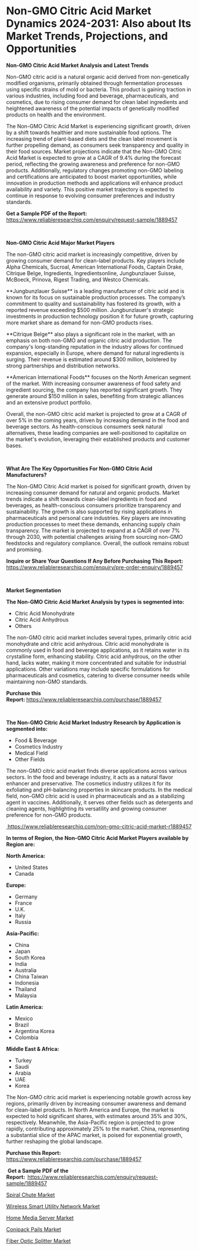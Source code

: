 <p><h1>Non-GMO Citric Acid Market Dynamics 2024-2031: Also about Its Market Trends, Projections, and Opportunities</h1></p><p><strong>Non-GMO Citric Acid Market Analysis and Latest Trends</strong></p>
<p><p>Non-GMO citric acid is a natural organic acid derived from non-genetically modified organisms, primarily obtained through fermentation processes using specific strains of mold or bacteria. This product is gaining traction in various industries, including food and beverage, pharmaceuticals, and cosmetics, due to rising consumer demand for clean label ingredients and heightened awareness of the potential impacts of genetically modified products on health and the environment.</p><p>The Non-GMO Citric Acid Market is experiencing significant growth, driven by a shift towards healthier and more sustainable food options. The increasing trend of plant-based diets and the clean label movement is further propelling demand, as consumers seek transparency and quality in their food sources. Market projections indicate that the Non-GMO Citric Acid Market is expected to grow at a CAGR of 9.4% during the forecast period, reflecting the growing awareness and preference for non-GMO products. Additionally, regulatory changes promoting non-GMO labeling and certifications are anticipated to boost market opportunities, while innovation in production methods and applications will enhance product availability and variety. This positive market trajectory is expected to continue in response to evolving consumer preferences and industry standards.</p></p>
<p><strong>Get a Sample PDF of the Report:&nbsp;</strong> <a href="https://www.reliableresearchiq.com/enquiry/request-sample/1889457?utm_campaign=1782&utm_medium=2&utm_source=Github&utm_content=ia&utm_term=24102024&utm_id=non-gmo-citric-acid">https://www.reliableresearchiq.com/enquiry/request-sample/1889457</a></p>
<p>&nbsp;</p>
<p><strong>Non-GMO Citric Acid Major Market Players</strong></p>
<p><p>The non-GMO citric acid market is increasingly competitive, driven by growing consumer demand for clean-label products. Key players include Alpha Chemicals, Sucroal, American International Foods, Captain Drake, Citrique Belge, Ingredients, Ingredientsonline, Jungbunzlauer Suisse, McBoeck, Prinova, Rigest Trading, and Westco Chemicals.</p><p>**Jungbunzlauer Suisse** is a leading manufacturer of citric acid and is known for its focus on sustainable production processes. The company’s commitment to quality and sustainability has fostered its growth, with a reported revenue exceeding $500 million. Jungbunzlauer's strategic investments in production technology position it for future growth, capturing more market share as demand for non-GMO products rises.</p><p>**Citrique Belge** also plays a significant role in the market, with an emphasis on both non-GMO and organic citric acid production. The company's long-standing reputation in the industry allows for continued expansion, especially in Europe, where demand for natural ingredients is surging. Their revenue is estimated around $300 million, bolstered by strong partnerships and distribution networks.</p><p>**American International Foods** focuses on the North American segment of the market. With increasing consumer awareness of food safety and ingredient sourcing, the company has reported significant growth. They generate around $150 million in sales, benefiting from strategic alliances and an extensive product portfolio.</p><p>Overall, the non-GMO citric acid market is projected to grow at a CAGR of over 5% in the coming years, driven by increasing demand in the food and beverage sectors. As health-conscious consumers seek natural alternatives, these leading companies are well-positioned to capitalize on the market's evolution, leveraging their established products and customer bases.</p></p>
<p>&nbsp;</p>
<p><strong>What Are The Key Opportunities For Non-GMO Citric Acid Manufacturers?</strong></p>
<p><p>The Non-GMO Citric Acid market is poised for significant growth, driven by increasing consumer demand for natural and organic products. Market trends indicate a shift towards clean-label ingredients in food and beverages, as health-conscious consumers prioritize transparency and sustainability. The growth is also supported by rising applications in pharmaceuticals and personal care industries. Key players are innovating production processes to meet these demands, enhancing supply chain transparency. The market is projected to expand at a CAGR of over 7% through 2030, with potential challenges arising from sourcing non-GMO feedstocks and regulatory compliance. Overall, the outlook remains robust and promising.</p></p>
<p><strong>Inquire or Share Your Questions If Any Before Purchasing This Report:</strong> <a href="https://www.reliableresearchiq.com/enquiry/pre-order-enquiry/1889457?utm_campaign=1782&utm_medium=2&utm_source=Github&utm_content=ia&utm_term=24102024&utm_id=non-gmo-citric-acid">https://www.reliableresearchiq.com/enquiry/pre-order-enquiry/1889457</a></p>
<p>&nbsp;</p>
<p><strong>Market Segmentation</strong></p>
<p><strong>The Non-GMO Citric Acid Market Analysis by types is segmented into:</strong></p>
<p><ul><li>Citric Acid Monohydrate</li><li>Citric Acid Anhydrous</li><li>Others</li></ul></p>
<p><p>The non-GMO citric acid market includes several types, primarily citric acid monohydrate and citric acid anhydrous. Citric acid monohydrate is commonly used in food and beverage applications, as it retains water in its crystalline form, enhancing stability. Citric acid anhydrous, on the other hand, lacks water, making it more concentrated and suitable for industrial applications. Other variations may include specific formulations for pharmaceuticals and cosmetics, catering to diverse consumer needs while maintaining non-GMO standards.</p></p>
<p><strong>Purchase this Report:&nbsp;</strong><a href="https://www.reliableresearchiq.com/purchase/1889457?utm_campaign=1782&utm_medium=2&utm_source=Github&utm_content=ia&utm_term=24102024&utm_id=non-gmo-citric-acid">https://www.reliableresearchiq.com/purchase/1889457</a></p>
<p>&nbsp;</p>
<p><strong>The Non-GMO Citric Acid Market Industry Research by Application is segmented into:</strong></p>
<p><ul><li>Food & Beverage</li><li>Cosmetics Industry</li><li>Medical Field</li><li>Other Fields</li></ul></p>
<p><p>The non-GMO citric acid market finds diverse applications across various sectors. In the food and beverage industry, it acts as a natural flavor enhancer and preservative. The cosmetics industry utilizes it for its exfoliating and pH-balancing properties in skincare products. In the medical field, non-GMO citric acid is used in pharmaceuticals and as a stabilizing agent in vaccines. Additionally, it serves other fields such as detergents and cleaning agents, highlighting its versatility and growing consumer preference for non-GMO products.</p></p>
<p><a href="https://www.reliableresearchiq.com/non-gmo-citric-acid-market-r1889457?utm_campaign=1782&utm_medium=2&utm_source=Github&utm_content=ia&utm_term=24102024&utm_id=non-gmo-citric-acid">&nbsp;https://www.reliableresearchiq.com/non-gmo-citric-acid-market-r1889457</a></p>
<p><strong>In terms of Region, the Non-GMO Citric Acid Market Players available by Region are:</strong></p>
<p>
    <p> <strong> North America: </strong>
        <ul>
            <li>United States</li>
            <li>Canada</li>
        </ul>
        </p> 
    <p> <strong> Europe: </strong>
        <ul>
            <li>Germany</li>
            <li>France</li>
            <li>U.K.</li>
            <li>Italy</li>
            <li>Russia</li>
        </ul>
        </p> 
    <p> <strong> Asia-Pacific: </strong>
        <ul>
            <li>China</li>
            <li>Japan</li>
            <li>South Korea</li>
            <li>India</li>
            <li>Australia</li>
            <li>China Taiwan</li>
            <li>Indonesia</li>
            <li>Thailand</li>
            <li>Malaysia</li>
        </ul>
        </p> 
    <p> <strong> Latin America: </strong>
        <ul>
            <li>Mexico</li>
            <li>Brazil</li>
            <li>Argentina Korea</li>
            <li>Colombia</li>
        </ul>
        </p> 
    <p> <strong> Middle East & Africa: </strong>
        <ul>
            <li>Turkey</li>
            <li>Saudi</li>
            <li>Arabia</li>
            <li>UAE</li>
            <li>Korea</li>
        </ul>
    </p>
    </p>
<p><p>The Non-GMO citric acid market is experiencing notable growth across key regions, primarily driven by increasing consumer awareness and demand for clean-label products. In North America and Europe, the market is expected to hold significant shares, with estimates around 35% and 30%, respectively. Meanwhile, the Asia-Pacific region is projected to grow rapidly, contributing approximately 25% to the market. China, representing a substantial slice of the APAC market, is poised for exponential growth, further reshaping the global landscape.</p></p>
<p><strong>Purchase this Report: </strong><a href="https://www.reliableresearchiq.com/purchase/1889457?utm_campaign=1782&utm_medium=2&utm_source=Github&utm_content=ia&utm_term=24102024&utm_id=non-gmo-citric-acid">https://www.reliableresearchiq.com/purchase/1889457</a></p>
<p>&nbsp;<strong>Get a Sample PDF of the Report:&nbsp;&nbsp;</strong><a href="https://www.reliableresearchiq.com/enquiry/request-sample/1889457?utm_campaign=1782&utm_medium=2&utm_source=Github&utm_content=ia&utm_term=24102024&utm_id=non-gmo-citric-acid">https://www.reliableresearchiq.com/enquiry/request-sample/1889457</a></p>
<p><strong></strong></p>
<p><p><a href="https://www.linkedin.com/pulse/global-spiral-chute-market-trends-forecasts-strategic-analysis-b1vec?utm_campaign=1782&utm_medium=2&utm_source=Github&utm_content=ia&utm_term=24102024&utm_id=non-gmo-citric-acid">Spiral Chute Market</a></p><p><a href="https://www.linkedin.com/pulse/wireless-smart-utility-network-market-industry-landscape-lolpc?utm_campaign=1782&utm_medium=2&utm_source=Github&utm_content=ia&utm_term=24102024&utm_id=non-gmo-citric-acid">Wireless Smart Utility Network Market</a></p><p><a href="https://www.linkedin.com/pulse/home-media-server-spectrum-usage-patterns-sector-evolution-pdaxc?utm_campaign=1782&utm_medium=2&utm_source=Github&utm_content=ia&utm_term=24102024&utm_id=non-gmo-citric-acid">Home Media Server Market</a></p><p><a href="https://www.linkedin.com/pulse/in-depth-conipack-pails-market-review-size-share-112cagr-nkgoc?utm_campaign=1782&utm_medium=2&utm_source=Github&utm_content=ia&utm_term=24102024&utm_id=non-gmo-citric-acid">Conipack Pails Market</a></p><p><a href="https://www.linkedin.com/pulse/global-fiber-optic-splitter-market-trends-analysis-future-umv0c?utm_campaign=1782&utm_medium=2&utm_source=Github&utm_content=ia&utm_term=24102024&utm_id=non-gmo-citric-acid">Fiber Optic Splitter Market</a></p></p>